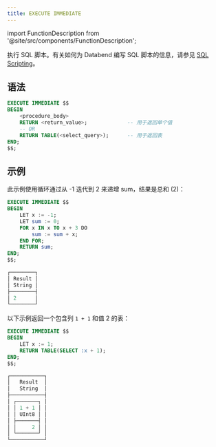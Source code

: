 ```yaml
---
title: EXECUTE IMMEDIATE
---
```

import FunctionDescription from '@site/src/components/FunctionDescription';

<FunctionDescription description="Introduced or updated: v1.2.452"/>

执行 SQL 脚本。有关如何为 Databend 编写 SQL 脚本的信息，请参见 [SQL Scripting](/sql/sql-reference/sql-scripting)。

## 语法

```sql
EXECUTE IMMEDIATE $$
BEGIN
    <procedure_body>
    RETURN <return_value>;             -- 用于返回单个值
    -- OR
    RETURN TABLE(<select_query>);      -- 用于返回表
END;
$$;
```

## 示例

此示例使用循环通过从 -1 迭代到 2 来递增 sum，结果是总和 (2)：

```sql
EXECUTE IMMEDIATE $$
BEGIN
    LET x := -1;
    LET sum := 0;
    FOR x IN x TO x + 3 DO
        sum := sum + x;
    END FOR;
    RETURN sum;
END;
$$;

┌────────┐
│ Result │
│ String │
├────────┤
│ 2      │
└────────┘
```

以下示例返回一个包含列 `1 + 1` 和值 2 的表：

```sql
EXECUTE IMMEDIATE $$
BEGIN
    LET x := 1;
    RETURN TABLE(SELECT :x + 1);
END;
$$;

┌───────────┐
│   Result  │
│   String  │
├───────────┤
│ ┌───────┐ │
│ │ 1 + 1 │ │
│ │ UInt8 │ │
│ ├───────┤ │
│ │     2 │ │
│ └───────┘ │
└───────────┘
```